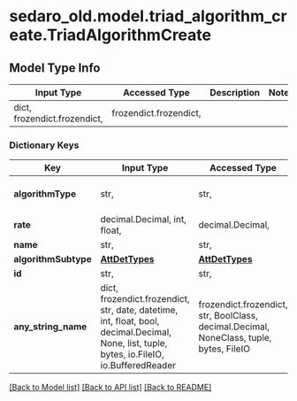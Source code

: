 # sedaro_old.model.triad_algorithm_create.TriadAlgorithmCreate

## Model Type Info
Input Type | Accessed Type | Description | Notes
------------ | ------------- | ------------- | -------------
dict, frozendict.frozendict,  | frozendict.frozendict,  |  | 

### Dictionary Keys
Key | Input Type | Accessed Type | Description | Notes
------------ | ------------- | ------------- | ------------- | -------------
**algorithmType** | str,  | str,  |  | must be one of ["ATTITUDE_DETERMINATION", ] 
**rate** | decimal.Decimal, int, float,  | decimal.Decimal,  |  | 
**name** | str,  | str,  |  | 
**algorithmSubtype** | [**AttDetTypes**](AttDetTypes.md) | [**AttDetTypes**](AttDetTypes.md) |  | 
**id** | str,  | str,  |  | [optional] 
**any_string_name** | dict, frozendict.frozendict, str, date, datetime, int, float, bool, decimal.Decimal, None, list, tuple, bytes, io.FileIO, io.BufferedReader | frozendict.frozendict, str, BoolClass, decimal.Decimal, NoneClass, tuple, bytes, FileIO | any string name can be used but the value must be the correct type | [optional]

[[Back to Model list]](../../README.md#documentation-for-models) [[Back to API list]](../../README.md#documentation-for-api-endpoints) [[Back to README]](../../README.md)

